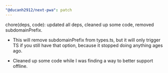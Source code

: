 ```yaml
---
"@ducanh2912/next-pwa": patch
---
```


chore(deps, code): updated all deps, cleaned up some code, removed subdomainPrefix.

- This will remove subdomainPrefix from types.ts, but it will only trigger TS if you still have that option, because it stopped doing anything ages ago.

- Cleaned up some code while I was finding a way to better support offline.
